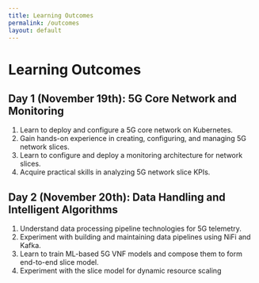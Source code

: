 ```yaml
---
title: Learning Outcomes
permalink: /outcomes
layout: default
---
```

# Learning Outcomes

## Day 1 (November 19th): 5G Core Network and Monitoring

1.	Learn to deploy and configure a 5G core network on Kubernetes.
2.	Gain hands-on experience in creating, configuring, and managing 5G network slices.
3.	Learn to configure and deploy a monitoring architecture for network slices.
4.	Acquire practical skills in analyzing 5G network slice KPIs.

## Day 2 (November 20th): Data Handling and Intelligent Algorithms
1.	Understand data processing pipeline technologies for 5G telemetry.
2.	Experiment with building and maintaining data pipelines using NiFi and Kafka.
3.	Learn to train ML-based 5G VNF models and compose them to form end-to-end slice model.
4.	Experiment with the slice model for dynamic resource scaling
